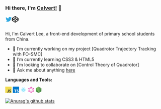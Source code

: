 ### Hi there, I'm [Calvert!](https://Calvert97.github.io) 👋

<!-- <a href="https://codesandbox.io/u/Calvert97">
  <img align="left" alt="Calvert Lee | CodeSandbox" width="20px" src="https://raw.githubusercontent.com/Calvert97/Calvert97/master/assets/codesandbox.svg" />
</a> -->
<a href="https://twitter.com/Calvert_Zzz">
  <img align="left" alt="Calvert Lee | Twitter" width="21px" src="https://raw.githubusercontent.com/Calvert97/Calvert97/master/assets/twitter.svg" />
</a>
<a href="https://codepen.io/Calvert97">
  <img align="left" alt="Calvert Lee | Codepen" width="21px" src="https://raw.githubusercontent.com/Calvert97/Calvert97/master/assets/codepen.svg" />
</a>

<br />
<br />

Hi, I'm Calvert Lee, a front-end development of primary school students from China.

- 🔭 I’m currently working on my project [Quadrotor Trajectory Tracking with FO-SMC]
- 🌱 I’m currently learning CSS3 & HTML5
- 👯 I’m looking to collaborate on [Control Theory of Quadrotor]
- 💬 Ask me about anything [here](https://github.com/Calvert97/Calvert97/issues)

**Languages and Tools:**  

<a href="https://codesandbox.io/u/Calvert97">
<code><img height="20" src="https://raw.githubusercontent.com/github/explore/80688e429a7d4ef2fca1e82350fe8e3517d3494d/topics/javascript/javascript.png"></code></a>
<code><img height="20" src="https://raw.githubusercontent.com/github/explore/80688e429a7d4ef2fca1e82350fe8e3517d3494d/topics/typescript/typescript.png"></code>
<code><img height="20" src="https://raw.githubusercontent.com/github/explore/80688e429a7d4ef2fca1e82350fe8e3517d3494d/topics/react/react.png"></code>
<code><img height="20" src="https://raw.githubusercontent.com/github/explore/5c058a388828bb5fde0bcafd4bc867b5bb3f26f3/topics/graphql/graphql.png"></code>
<code><img height="20" src="https://raw.githubusercontent.com/github/explore/80688e429a7d4ef2fca1e82350fe8e3517d3494d/topics/nodejs/nodejs.png"></code>

<!--- 
  if you have forked this to use on your profile, 
  Change the `github-readme-stats.anuraghazra1.vercel.app` to `github-readme-stats.vercel.app` 
--->

[![Anurag's github stats](https://github-readme-stats.vercel.app/api?username=Calvert97&show_icons=true&title_color=fff&icon_color=79ff97&text_color=9f9f9f&bg_color=151515)](https://github.com/Calvert97/github-readme-stats)
